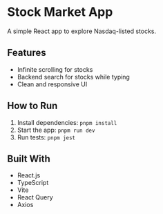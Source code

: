 # Stock Market App

A simple React app to explore Nasdaq-listed stocks.

## Features
- Infinite scrolling for stocks
- Backend search for stocks while typing
- Clean and responsive UI

## How to Run
1. Install dependencies: `pnpm install`
2. Start the app: `pnpm run dev`
3. Run tests: `pnpm jest`


## Built With
- React.js
- TypeScript
- Vite
- React Query
- Axios
